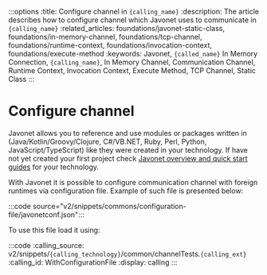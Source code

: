 :::options
:title: Configure channel in `{calling_name}`
:description: The article describes how to configure channel which Javonet uses to communicate in `{calling_name}`
:related_articles: foundations/javonet-static-class, foundations/in-memory-channel, foundations/tcp-channel, foundations/runtime-context, foundations/invocation-context, foundations/execute-method
:keywords: Javonet, `{called_name}` In Memory Connection, `{calling_name}`, In Memory Channel, Communication Channel, Runtime Context, Invocation Context, Execute Method, TCP Channel, Static Class
:::

# Configure channel

Javonet allows you to reference and use modules or packages written in (Java/Kotlin/Groovy/Clojure, C#/VB.NET, Ruby, Perl, Python, JavaScript/TypeScript) like they were created in your technology. If have not yet created your first project check [Javonet overview and quick start guides](/guides/v2/`{calling_technology}`/`{called_technology}`/getting-started/about-javonet) for your technology.  
  
With Javonet it is possible to configure communication channel with foreign runtimes via configuration file.
Example of such file is presented below:

:::code source="v2/snippets/commons/configuration-file/javonetconf.json":::
  
To use this file load it using:  

:::code
:calling_source: v2/snippets/`{calling_technology}`/common/channelTests.`{calling_ext}`
:calling_id: WithConfigurationFile
:display: calling
:::

